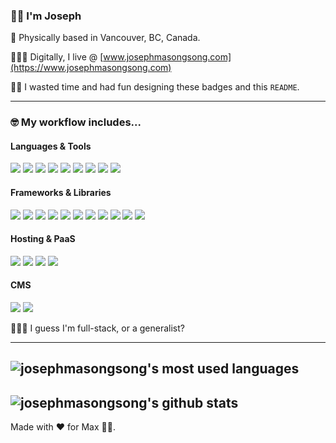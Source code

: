 ### 👋🏾 I'm Joseph

🦫 Physically based in Vancouver, BC, Canada.

👨🏾‍💻 Digitally, I live @ [www.josephmasongsong.com](https://www.josephmasongsong.com)

🤘🏾 I wasted time and had fun designing these badges and this `README`.

---

### 🤓 My workflow includes...

#### Languages & Tools

<img src="https://img.shields.io/badge/-JavaScript-000000?style=flat&logo=javascript&logoColor=F7DF1E"> <img src="https://img.shields.io/badge/-HTML5-000000?style=flat&logo=html5&logoColor=E34F26"> <img src="https://img.shields.io/badge/-CSS3-000000?style=flat&logo=css3&logoColor=1572B6"> <img src = "https://img.shields.io/badge/-Tailwind-000000?style=flat&logo=tailwind%20css&logoColor=06B6D4"> <img src="https://img.shields.io/badge/-VS Code-000000?style=flat&logo=visual%20studio%20code&logoColor=007ACC"> <img src="https://img.shields.io/badge/-Git-000000?style=flat&logo=git&logoColor=F05032"> <img src="https://img.shields.io/badge/-GitHub-000000?style=flat&logo=github&logoColor=ffffff"> <img src="https://img.shields.io/badge/-Docker-000000?style=flat&logo=docker&logoColor=2496ED"> <img src="https://img.shields.io/badge/-Webpack-000000?style=flat&logo=webpack&logoColor=8DD6F9">

#### Frameworks & Libraries

<img src="https://img.shields.io/badge/-MongoDB-000000?style=flat&logo=mongodb&logoColor=47A248"> <img src="https://img.shields.io/badge/-Express-000000?style=flat&logo=express&logoColor=white"> <img src="https://img.shields.io/badge/-React-000000?style=flat&logo=react&logoColor=61DAFB"> <img src="https://img.shields.io/badge/-Node.js-000000?style=flat&logo=Node.js&logoColor=339933"> <img src="https://img.shields.io/badge/-Gatsby-000000?style=flat&logo=gatsby&logoColor=663399"> <img src="https://img.shields.io/badge/-Next.js-000000?style=flat&logo=next.js&logoColor=FFFFFF"> <img src="https://img.shields.io/badge/-Firebase-000000?style=flat&logo=firebase&logoColor=FFCA28"> <img src="https://img.shields.io/badge/-GraphQL-000000?style=flat&logo=graphql&logoColor=E10098"> <img src="https://img.shields.io/badge/-Apollo GraphQL-000000?style=flat&logo=apollo%20graphql&logoColor=311C87"> <img src="https://img.shields.io/badge/-Redux-000000?style=flat&logo=redux&logoColor=764ABC"> <img src="https://img.shields.io/badge/-PostgreSQL-000000?style=flat&logo=postgresql&logoColor=4169E1">

#### Hosting & PaaS

<img src="https://img.shields.io/badge/-Vercel-000000?style=flat&logo=vercel&logoColor=FFFFFF"> <img src="https://img.shields.io/badge/-Netlify-000000?style=flat&logo=netlify&logoColor=00C7B7"> <img src="https://img.shields.io/badge/-Heroku-000000?style=flat&logo=heroku&logoColor=430098"> <img src="https://img.shields.io/badge/-DigitalOcean-000000?style=flat&logo=digitalocean&logoColor=0080FF">

#### CMS

<img src="https://img.shields.io/badge/-Prismic-000000?style=flat&logo=prismic&logoColor=#5163BA"> <img src="https://img.shields.io/badge/-Contentful-000000?style=flat&logo=contentful&logoColor=2478CC">

🤷🏾‍♂️ I guess I'm full-stack, or a generalist?

---

## ![josephmasongsong's most used languages](https://github-readme-stats.vercel.app/api/top-langs?username=josephmasongsong&show_icons=true&locale=en&layout=compact)

## ![josephmasongsong's github stats](https://github-readme-stats.vercel.app/api?username=josephmasongsong&show_icons=true&title_color=fff&icon_color=79ff97&text_color=9f9f9f&bg_color=151515)

Made with ❤️ for Max 👶🏻.
